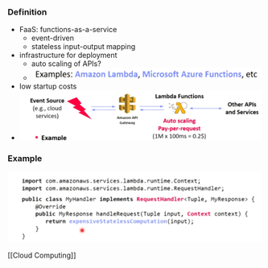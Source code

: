 ### Definition
+ FaaS: functions-as-a-service
	+ event-driven
	+ stateless input-output mapping
+ infrastructure for deployment
	+ auto scaling of APIs?
	+ ![](Pasted%20image%2020220610121330.png)
+ low startup costs
+ ![](Pasted%20image%2020220610121406.png)

### Example
![](Pasted%20image%2020220610121415.png)

[[Cloud Computing]]